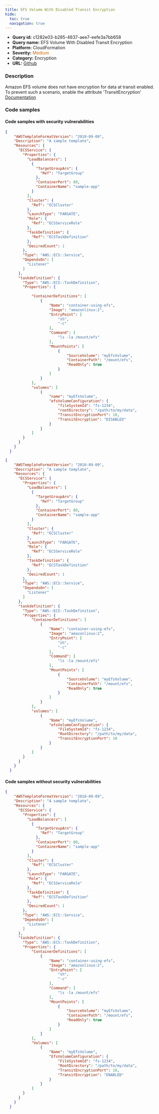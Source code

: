 ```yaml
---
title: EFS Volume With Disabled Transit Encryption
hide:
  toc: true
  navigation: true
---
```


<style>
  .highlight .hll {
    background-color: #ff171742;
  }
  .md-content {
    max-width: 1100px;
    margin: 0 auto;
  }
</style>

-   **Query id:** c1282e03-b285-4637-aee7-eefe3a7bb658
-   **Query name:** EFS Volume With Disabled Transit Encryption
-   **Platform:** CloudFormation
-   **Severity:** <span style="color:#C60">Medium</span>
-   **Category:** Encryption
-   **URL:** [Github](https://github.com/Checkmarx/kics/tree/master/assets/queries/cloudFormation/aws/efs_volume_with_disabled_transit_encryption)

### Description
Amazon EFS volume does not have encryption for data at transit enabled. To prevent such a scenario, enable the attribute 'TransitEncryption'<br>
[Documentation](https://docs.aws.amazon.com/AmazonECS/latest/developerguide/efs-volumes.html)

### Code samples
#### Code samples with security vulnerabilities
```json title="Positive test num. 1 - json file" hl_lines="64"
{
    "AWSTemplateFormatVersion": "2010-09-09",
    "Description": "A sample template",
    "Resources": {
      "ECSService": {
        "Properties": {
          "LoadBalancers": [
            {
              "TargetGroupArn": {
                "Ref": "TargetGroup"
              },
              "ContainerPort": 80,
              "ContainerName": "sample-app"
            }
          ],
          "Cluster": {
            "Ref": "ECSCluster"
          },
          "LaunchType": "FARGATE",
          "Role": {
            "Ref": "ECSServiceRole"
          },
          "TaskDefinition": {
            "Ref": "ECSTaskDefinition"
          },
          "DesiredCount": 1
        },
        "Type": "AWS::ECS::Service",
        "DependsOn": [
          "Listener"
        ]
      },
      "taskdefinition": {
        "Type": "AWS::ECS::TaskDefinition",
        "Properties": {
            
            "ContainerDefinitions": [
                {
                    "Name": "container-using-efs",
                    "Image": "amazonlinux:2",
                    "EntryPoint": [
                        "sh",
                        "-c"
                    ],
                    "Command": [
                        "ls -la /mount/efs"
                    ],
                    "MountPoints": [
                        {
                            "SourceVolume": "myEfsVolume",
                            "ContainerPath": "/mount/efs",
                            "ReadOnly": true
                        }
                    ]
                }
            ],
            "volumes": [
                {
                    "name": "myEfsVolume",
                    "efsVolumeConfiguration": {
                        "fileSystemId": "fs-1234",
                        "rootDirectory": "/path/to/my/data",
                        "TransitEncryptionPort": 10,
                        "TransitEncryption": "DISABLED"
                    }
                }
            ]
        }
      }
    }
  }
```
```json title="Positive test num. 2 - json file" hl_lines="59"
{
    "AWSTemplateFormatVersion": "2010-09-09",
    "Description": "A sample template",
    "Resources": {
      "ECSService": {
        "Properties": {
          "LoadBalancers": [
            {
              "TargetGroupArn": {
                "Ref": "TargetGroup"
              },
              "ContainerPort": 80,
              "ContainerName": "sample-app"
            }
          ],
          "Cluster": {
            "Ref": "ECSCluster"
          },
          "LaunchType": "FARGATE",
          "Role": {
            "Ref": "ECSServiceRole"
          },
          "TaskDefinition": {
            "Ref": "ECSTaskDefinition"
          },
          "DesiredCount": 1
        },
        "Type": "AWS::ECS::Service",
        "DependsOn": [
          "Listener"
        ]
      },
      "taskdefinition": {
        "Type": "AWS::ECS::TaskDefinition",
        "Properties": {
            "ContainerDefinitions": [
                {
                    "Name": "container-using-efs",
                    "Image": "amazonlinux:2",
                    "EntryPoint": [
                        "sh",
                        "-c"
                    ],
                    "Command": [
                        "ls -la /mount/efs"
                    ],
                    "MountPoints": [
                        {
                            "SourceVolume": "myEfsVolume",
                            "ContainerPath": "/mount/efs",
                            "ReadOnly": true
                        }
                    ]
                }
            ],
            "volumes": [
                {
                    "Name": "myEfsVolume",
                    "efsVolumeConfiguration": {
                        "FileSystemId": "fs-1234",
                        "RootDirectory": "/path/to/my/data",
                        "TransitEncryptionPort": 10
                    }
                }
            ]
        }
      }
    }
  }
```


#### Code samples without security vulnerabilities
```json title="Negative test num. 1 - json file"
{
    "AWSTemplateFormatVersion": "2010-09-09",
    "Description": "A sample template",
    "Resources": {
      "ECSService": {
        "Properties": {
          "LoadBalancers": [
            {
              "TargetGroupArn": {
                "Ref": "TargetGroup"
              },
              "ContainerPort": 80,
              "ContainerName": "sample-app"
            }
          ],
          "Cluster": {
            "Ref": "ECSCluster"
          },
          "LaunchType": "FARGATE",
          "Role": {
            "Ref": "ECSServiceRole"
          },
          "TaskDefinition": {
            "Ref": "ECSTaskDefinition"
          },
          "DesiredCount": 1
        },
        "Type": "AWS::ECS::Service",
        "DependsOn": [
          "Listener"
        ]
      },
      "taskdefinition": {
        "Type": "AWS::ECS::TaskDefinition",
        "Properties": {
            "ContainerDefinitions": [
                {
                    "Name": "container-using-efs",
                    "Image": "amazonlinux:2",
                    "EntryPoint": [
                        "sh",
                        "-c"
                    ],
                    "Command": [
                        "ls -la /mount/efs"
                    ],
                    "MountPoints": [
                        {
                            "SourceVolume": "myEfsVolume",
                            "ContainerPath": "/mount/efs",
                            "ReadOnly": true
                        }
                    ]
                }
            ],
            "Volumes": [
                {
                    "Name": "myEfsVolume",
                    "EfsVolumeConfiguration": {
                        "FileSystemId": "fs-1234",
                        "RootDirectory": "/path/to/my/data",
                        "TransitEncryptionPort": 10,
                        "TransitEncryption": "ENABLED"
                    }
                }
            ]
        }
      }
    }
  }
```
